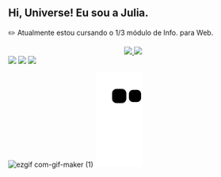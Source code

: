 ## Hi, Universe!  Eu sou a Julia. 
 
✏️ Atualmente estou cursando o 1/3 módulo de Info. para Web.
 
<div align="center">
  <a href="https://github.com/juliainfow">
  <img height="150em" src="https://github-readme-stats.vercel.app/api?username=juliainfow&show_icons=true&theme=dark&include_all_commits=true&count_private=true"/>
  <img height="100em" src="https://github-readme-stats.vercel.app/api/top-langs/?username=juliainfow&layout=compact&langs_count=7&theme=dark"/>
</div>

<div>
<a href = "mailto:jdallmeida@gmail.com"><img src="https://img.shields.io/badge/-Gmail-%23333?style=for-the-badge&logo=gmail&logoColor=white" target="_blank"></a>
<a href="https://www.instagram.com/h.annagan/" target="_blank"><img src="https://img.shields.io/badge/-Instagram-%23E4405F?style=for-the-badge&logo=instagram&logoColor=white" target="_blank"></a>
<a href="https://https://www.linkedin.com/in/julia-almeida-1b1552241/" target="_blank"><img src="https://img.shields.io/badge/-LinkedIn-%230077B5?style=for-the-badge&logo=linkedin&logoColor=white" target="_blank"></a> 

![ezgif com-gif-maker (1)](https://user-images.githubusercontent.com/110786178/183332117-3e299693-9880-4e9c-9ed2-aff3497d7cf5.gif)
![Snake animation](https://github.com/rafaballerini/rafaballerini/blob/output/github-contribution-grid-snake.svg)

</div>
